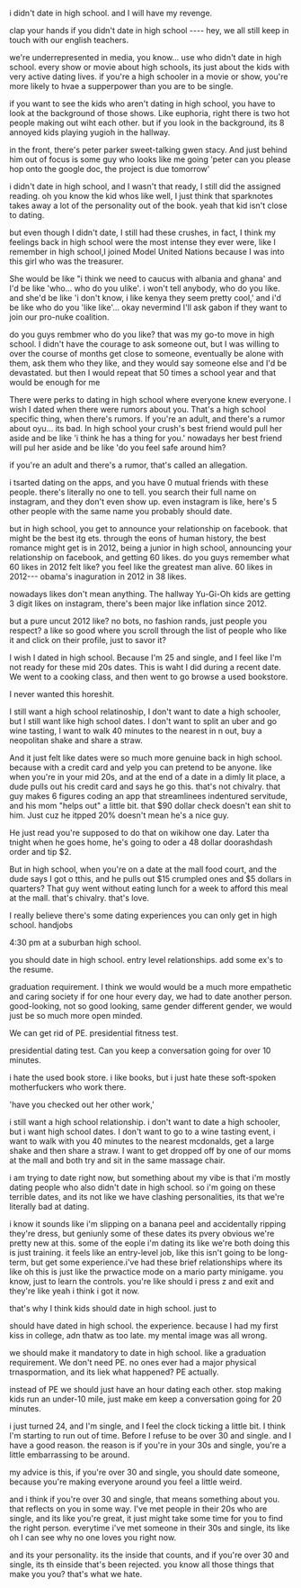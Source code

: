 i didn't date in high school. and I will have my revenge.

clap your hands if you didn't date in high school ---- hey, we all still keep in touch with our english teachers.

we're underrepresented in media, you know... use who didn't date in high school. every show or movie about high schools, its just about the kids with very active dating lives. if you're a high schooler in a movie or show, you're more likely to hvae a supperpower than you are to be single. 

if you want to see the kids who aren't dating in high school, you have to look at the background of those shows. Like euphoria, right there is two hot people making out wiht each other. but if you look in the background, its 8 annoyed kids playing yugioh in the hallway.

in the front, there's peter parker sweet-talking gwen stacy. And just behind him out of focus is some guy who looks like me going 'peter can you please hop onto the google doc, the project is due tomorrow'

i didn't date in high school, and I wasn't that ready, I still did the assigned reading. oh you know the kid whos like well, I just think that sparknotes takes away a lot of the personality out of the book. yeah that kid isn't close to dating. 

but even though I didn't date, I still had these crushes, in fact, I think my feelings back in high school were the most intense they ever were, like I remember in high school,I joined Model United Nations because I was into this girl who was the treasurer.

She would be like "i think we need to caucus with albania and ghana' and I'd be like 'who... who do you ulike'. i won't tell anybody, who do you like. and she'd be like 'i don't know, i like kenya they seem pretty cool,' and i'd be like who do you 'like like'... okay nevermind I'll ask gabon if they want to join our pro-nuke coalition. 

do you guys rembmer who do you like?
that was my go-to move in high school. I didn't have the courage to ask someone out, but I was willing to over the course of months get close to someone, eventually be alone with them, ask them who they like, and they would say someone else and I'd be devastated. but then I would repeat that 50 times a school year and that would be enough for me

There were perks to dating in high school where everyone knew everyone. l wish I dated when there were rumors about you. That's a high school specific thing, when there's rumors. If you're an adult, and there's a rumor about oyu... its bad. 
In high school your crush's best friend would pull her aside and be like 'i think he has a thing for you.' nowadays her best friend will pul her aside and be like 'do you feel safe around him?

if you're an adult and there's a rumor, that's called an allegation.

i tsarted dating on the apps, and you have 0 mutual friends with these people. there's literally no one to tell. you search their full name on instagram, and they don't even show up. even instagram is like, here's 5 other people with the same name you probably should date.

but in high school, you get to announce your relationship on facebook. that might be the best itg ets. through the eons of human history, the best romance might get is in 2012, being a junior in high school, announcing your relationship on facebook, and getting 60 likes. do you guys remember what 60 likes in 2012 felt like? you feel like the greatest man alive. 60 likes in 2012--- obama's inaguration in 2012 in 38 likes.

nowadays likes don't mean anything. The hallway Yu-Gi-Oh kids are getting 3 digit likes on instagram, there's been major like inflation since 2012.

but a pure uncut 2012 like? no bots, no fashion rands, just people you respect? a like so good where you scroll through the list of people who like it and click on their profile, just to savor it?

I wish I dated in high school. Because I'm 25 and single, and I feel like I'm not ready for these mid 20s dates. This is waht I did during a recent date. We went to a cooking class, and then went to go browse a used bookstore. 

I never wanted this horeshit. 

I still want a high school relatinoship, I don't want to date a high schooler, but I still want like high school dates. I don't want to split an uber and go wine tasting, I want to walk 40 minutes to the nearest in n out, buy a neopolitan shake and share a straw.

And it just felt like dates were so much more genuine back in high school. because with a credit card and yelp you can pretend to be anyone. like when you're in your mid 20s, and at the end of a date in a dimly lit place, a dude pulls out his credit card and says he go this. that's not chivalry. that guy makes 6 figures coding an app that streamlinees indentured servitude, and his mom "helps out" a little bit. that $90 dollar check doesn't ean shit to him. Just cuz he itpped 20% doesn't mean he's a nice guy.

He just read you're supposed to do that on wikihow one day. Later tha tnight when he goes home, he's going to oder a 48 dollar doorashdash order and tip $2. 

But in high school, when you're on a date at the mall food court, and the dude says I got o tthis, and he pulls out $15 crumpled ones and $5 dollars in quarters? That guy went without eating lunch for a week to afford this meal at the mall. that's chivalry. that's love.

I really believe there's some dating experiences you can only get in high school. handjobs

4:30 pm at a suburban high school.

you should date in high school. entry level relationships. add some ex's to the resume.

graduation requirement. I think we would would be a much more empathetic and caring society if for one hour every day, we had to date another person. good-looking, not so good looking, same gender different gender, we would just be so much more open minded.

We can get rid of PE. presidential fitness test.

presidential dating test. Can you keep a conversation going for over 10 minutes. 


i hate the used book store. i like books, but i just hate these soft-spoken motherfuckers who work there. 

'have you checked out her other work,'

i still want a high school relationship. i don't want to date a high schooler, but i want high school dates. I don't want to go to a wine tasting event, i want to walk with you 40 minutes to the nearest mcdonalds, get a large shake and then share a straw. I want to get dropped off by one of our moms at the mall and both try and sit in the same massage chair. 

i am trying to date right now, but something about my vibe is that i'm mostly dating people who also didn't date in high school. so i'm going on these terrible dates, and its not like we have clashing personalities, its that we're literally bad at dating.

i know it sounds like i'm slipping on a banana peel and accidentally ripping they're dress, but geniunly some of these dates its pvery obvious we're pretty new at this. some of the eople i'm dating its like we're both doing this is just training. it feels like an entry-level job, like this isn't going to be long-term, but get some experience.i've had these brief relationships where its like oh this is just like the prwactice mode on a mario party minigame. you know, just to learn the controls. you're like should i press z and exit and they're like yeah i think i got it now.  

that's why I think kids should date in high school. just to 


 should have dated in high school. the experience. because I had my first kiss in college, adn thatw as too late. my mental image was all wrong. 

we should make it mandatory to date in high school. like a graduation requirement. We don't need PE. no ones ever had a major physical trnaspormation, and its liek what happened? PE actually. 

instead of PE we should just have an hour dating each other. stop making kids run an under-10 mile, just make em keep a conversation going for 20 minutes. 







i just turned 24, and I'm single, and I feel the clock ticking a little bit. I think I'm starting to run out of time. Before I refuse to be over 30 and single. and I have a good reason. the reason is if you're in your 30s and single, you're a little embarrassing to be around.


my advice is this, if you're over 30 and single, you should date someone, because you're making everyone around you feel a little weird. 

and i think if you're over 30 and single, that means something about you. that reflects on you in some way. I've met people in their 20s who are single, and its like you're great, it just might take some time for you to find the right person. everytime i've met someone in their 30s and single, its like oh I can see why no one loves you right now. 

and its your personality. its the inside that counts, and if you're over 30 and single, its th einside that's been rejected. you know all those things that make you you? that's what we hate. 

